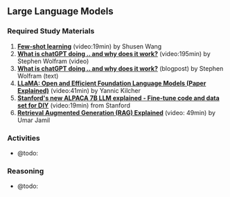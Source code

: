 ## Large Language Models

### Required Study Materials

1. **[Few-shot learning](https://www.youtube.com/watch?v=hE7eGew4eeg&list=PLgtf4d9zHHO8YjSSkkBT55XN8xsIvb-ku)** (video:19min) by Shusen Wang 
2. **[What is chatGPT doing .. and why does it work?](https://www.youtube.com/watch?v=flXrLGPY3SU)** (video:195min) by Stephen Wolfram (video)
3. **[What is chatGPT doing .. and why does it work?](https://writings.stephenwolfram.com/2023/02/what-is-chatgpt-doing-and-why-does-it-work/)** (blogpost) by Stephen Wolfram (text)
4. **[LLaMA: Open and Efficient Foundation Language Models (Paper Explained)](https://www.youtube.com/watch?v=E5OnoYF2oAk)** (video:41min) by Yannic Kilcher 
5. **[Stanford's new ALPACA 7B LLM explained - Fine-tune code and data set for DIY](https://www.youtube.com/watch?v=j6dqO2dSF9c)** (video:19min) from Stanford
6. **[Retrieval Augmented Generation (RAG) Explained](https://www.youtube.com/watch?v=rhZgXNdhWDY)** (video: 49min) by Umar Jamil

### Activities

* @todo:

### Reasoning

* @todo:
